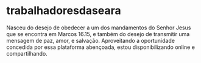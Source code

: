 # trabalhadoresdaseara
Nasceu do desejo de obedecer a um dos mandamentos do Senhor Jesus que se encontra em Marcos 16.15, e também do desejo de transmitir uma mensagem de paz, amor, e salvação. Aproveitando a oportunidade concedida por essa plataforma abençoada, estou disponibilizando online e compartilhando.
